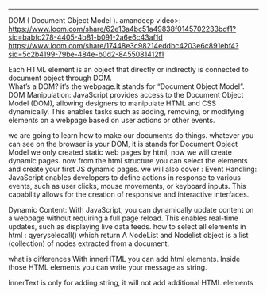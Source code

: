 
--------
DOM ( Document Object Model ).
amandeep video>: https://www.loom.com/share/62e13a4bc51a49838f0145702233bdf1?sid=babfc278-4405-4b81-b091-2a6e6c43af1d
https://www.loom.com/share/17448e3c98214eddbc4203e6c891ebf4?sid=5c2b4199-79be-484e-b0d2-8455081412f1




Each HTML element is an object that directly or indirectly is connected to document object through DOM.  
What’s a DOM? it’s the webpage.It stands for “Document Object Model”.  
DOM Manipulation: JavaScript provides access to the Document Object Model (DOM), allowing designers to manipulate HTML and CSS dynamically. This enables tasks such as adding, removing, or modifying elements on a webpage based on user actions or other events.
 
we are going to learn how to make our documents do things. 
whatever you can see on the browser is your DOM, it is stands for Document Object Model 
we only created static web pages by html, now we will create dynamic pages. 
now from the html structure you can select the elements and create your first JS dynamic pages. 
we will also cover : Event Handling: JavaScript enables developers to define actions in response to various events, such as user clicks, mouse movements, or keyboard inputs. This capability allows for the creation of responsive and interactive interfaces.

Dynamic Content: With JavaScript, you can dynamically update content on a webpage without requiring a full page reload. This enables real-time updates, such as displaying live data feeds.
how to select all elements in html : qyeryselecall() which return  A NodeList and Nodelist object is a list (collection) of nodes extracted from a document.


what is differences With innerHTML you can add html elements. Inside those HTML elements you can write your message as string.

InnerText is only for adding string, it will not add additional HTML elements

